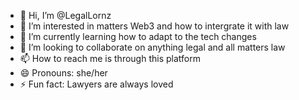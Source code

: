 - 👋 Hi, I’m @LegalLornz
- 👀 I’m interested in matters Web3 and how to intergrate it with law
- 🌱 I’m currently learning how to adapt to the tech changes
- 💞️ I’m looking to collaborate on anything legal and all matters law
- 📫 How to reach me is through this platform
- 😄 Pronouns: she/her
- ⚡ Fun fact: Lawyers are always loved

<!---
LegalLornz/LegalLornz is a ✨ special ✨ repository because its `README.md` (this file) appears on your GitHub profile.
You can click the Preview link to take a look at your changes.
--->
